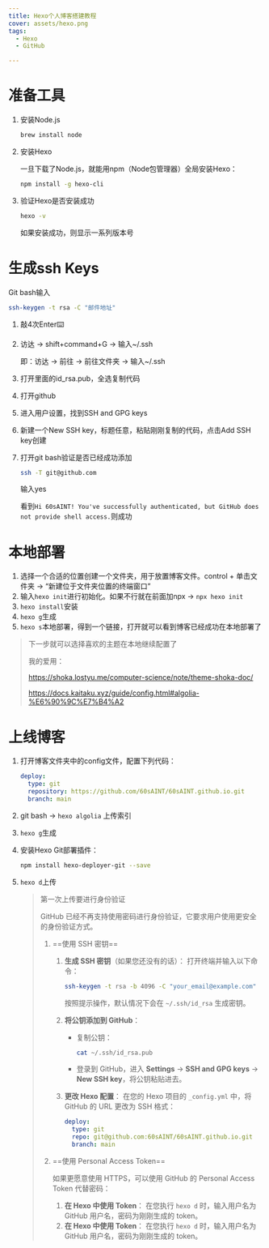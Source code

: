 ```yaml
---
title: Hexo个人博客搭建教程
cover: assets/hexo.png
tags:
  - Hexo
  - GitHub

---
```


# 准备工具

1. 安装Node.js

   ```bash
   brew install node
   ```

2. 安装Hexo

   一旦下载了Node.js，就能用npm（Node包管理器）全局安装Hexo：

   ```bash
   npm install -g hexo-cli
   ```

3. 验证Hexo是否安装成功

   ```bash
   hexo -v
   ```

   如果安装成功，则显示一系列版本号

# 生成ssh Keys

Git bash输入

```bash
ssh-keygen -t rsa -C "邮件地址"
```

1. 敲4次Enter⌨️

2. 访达 -> shift+command+G -> 输入~/.ssh

   即：访达 -> 前往 -> 前往文件夹 -> 输入~/.ssh

3. 打开里面的id_rsa.pub，全选复制代码

4. 打开github

5. 进入用户设置，找到SSH and GPG keys

6. 新建一个New SSH key，标题任意，粘贴刚刚复制的代码，点击Add SSH key创建

7. 打开git bash验证是否已经成功添加

   ```bash
   ssh -T git@github.com
   ```

   输入yes

   看到`Hi 60sAINT! You've successfully authenticated, but GitHub does not provide shell access.`则成功

# 本地部署

1. 选择一个合适的位置创建一个文件夹，用于放置博客文件。control + 单击文件夹 -> “新建位于文件夹位置的终端窗口”
2. 输入`hexo init`进行初始化。如果不行就在前面加npx -> `npx hexo init`
3. `hexo install`安装
4. `hexo g`生成
5. `hexo s`本地部署，得到一个链接，打开就可以看到博客已经成功在本地部署了

> 下一步就可以选择喜欢的主题在本地继续配置了
>
> 我的爱用：
>
> https://shoka.lostyu.me/computer-science/note/theme-shoka-doc/
>
> https://docs.kaitaku.xyz/guide/config.html#algolia-%E6%90%9C%E7%B4%A2

# 上线博客

1. 打开博客文件夹中的config文件，配置下列代码：

   ```yml
   deploy:
     type: git
     repository: https://github.com/60sAINT/60sAINT.github.io.git
     branch: main
   ```

2. git bash -> `hexo algolia` 上传索引

3. `hexo g`生成

4. 安装Hexo Git部署插件：

   ```bash
   npm install hexo-deployer-git --save
   ```

5. `hexo d`上传

   > 第一次上传要进行身份验证
   >
   > GitHub 已经不再支持使用密码进行身份验证，它要求用户使用更安全的身份验证方式。
   >
   > 1. ==使用 SSH 密钥==
   >
   >    1. **生成 SSH 密钥**（如果您还没有的话）：
   >       打开终端并输入以下命令：
   >
   >       ```bash
   >       ssh-keygen -t rsa -b 4096 -C "your_email@example.com"
   >       ```
   >
   >       按照提示操作，默认情况下会在 `~/.ssh/id_rsa` 生成密钥。
   >
   >    2. **将公钥添加到 GitHub**：
   >
   >       - 复制公钥：
   >
   >         ```bash
   >         cat ~/.ssh/id_rsa.pub
   >         ```
   >
   >       - 登录到 GitHub，进入 **Settings** -> **SSH and GPG keys** -> **New SSH key**，将公钥粘贴进去。
   >
   >    3. **更改 Hexo 配置**：
   >       在您的 Hexo 项目的 `_config.yml` 中，将 GitHub 的 URL 更改为 SSH 格式：
   >
   >       ```yml
   >       deploy:
   >         type: git
   >         repo: git@github.com:60sAINT/60sAINT.github.io.git
   >         branch: main
   >       ```
   >
   > 2. ==使用 Personal Access Token==
   >
   >    如果更愿意使用 HTTPS，可以使用 GitHub 的 Personal Access Token 代替密码：
   >
   >    1. **在 Hexo 中使用 Token**：
   >       在您执行 `hexo d` 时，输入用户名为 GitHub 用户名，密码为刚刚生成的 token。
   >    2. **在 Hexo 中使用 Token**：
   >       在您执行 `hexo d` 时，输入用户名为 GitHub 用户名，密码为刚刚生成的 token。
